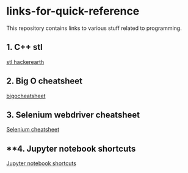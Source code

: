 # links-for-quick-reference
This repository contains links to various stuff related to programming.

## **1. C++ stl**

[stl hackerearth](https://www.hackerearth.com/practice/notes/standard-template-library/)

## **2. Big O cheatsheet**

[bigocheatsheet](http://bigocheatsheet.com/)

## **3. Selenium webdriver cheatsheet**

[Selenium cheatsheet](https://codoid.com/selenium-webdriver-python-cheat-sheet/)

## **4. Jupyter notebook shortcuts

[Jupyter notebook shortcuts](https://www.cheatography.com/weidadeyue/cheat-sheets/jupyter-notebook/)
